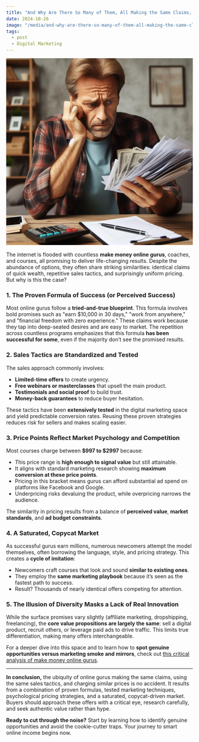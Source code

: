 ```yaml
---
title: "And Why Are There So Many of Them, All Making the Same Claims, All Using the Same Sales Tactics, and All Charging the Same Prices?"
date: 2024-10-26
image: "/media/and-why-are-there-so-many-of-them-all-making-the-same-claims-all-using-the-same-sales-tactics-and-all-charging-the-same-prices.jpg"
tags:
  - post
  - Digital Marketing
---
```


![And Why Are There So Many of Them, All Making the Same Claims, All Using the Same Sales Tactics, and All Charging the Same Prices?](/media/and-why-are-there-so-many-of-them-all-making-the-same-claims-all-using-the-same-sales-tactics-and-all-charging-the-same-prices.jpg)

The internet is flooded with countless **make money online gurus**, coaches, and courses, all promising to deliver life-changing results. Despite the abundance of options, they often share striking similarities: identical claims of quick wealth, repetitive sales tactics, and surprisingly uniform pricing. But why is this the case?

### 1. The Proven Formula of Success (or Perceived Success)

Most online gurus follow a **tried-and-true blueprint**. This formula involves bold promises such as "earn $10,000 in 30 days," "work from anywhere," and "financial freedom with zero experience." These claims work because they tap into deep-seated desires and are easy to market. The repetition across countless programs emphasizes that this formula **has been successful for some**, even if the majority don’t see the promised results.

### 2. Sales Tactics are Standardized and Tested

The sales approach commonly involves:

- **Limited-time offers** to create urgency.
- **Free webinars or masterclasses** that upsell the main product.
- **Testimonials and social proof** to build trust.
- **Money-back guarantees** to reduce buyer hesitation.

These tactics have been **extensively tested** in the digital marketing space and yield predictable conversion rates. Reusing these proven strategies reduces risk for sellers and makes scaling easier.

### 3. Price Points Reflect Market Psychology and Competition

Most courses charge between **$997 to $2997** because:

- This price range is **high enough to signal value** but still attainable.
- It aligns with standard marketing research showing **maximum conversion at these price points**.
- Pricing in this bracket means gurus can afford substantial ad spend on platforms like Facebook and Google.
- Underpricing risks devaluing the product, while overpricing narrows the audience.

The similarity in pricing results from a balance of **perceived value**, **market standards**, and **ad budget constraints**.

### 4. A Saturated, Copycat Market

As successful gurus earn millions, numerous newcomers attempt the model themselves, often borrowing the language, style, and pricing strategy. This creates a **cycle of imitation**:

- Newcomers craft courses that look and sound **similar to existing ones**.
- They employ the **same marketing playbook** because it’s seen as the fastest path to success.
- Result? Thousands of nearly identical offers competing for attention.

### 5. The Illusion of Diversity Masks a Lack of Real Innovation

While the surface promises vary slightly (affiliate marketing, dropshipping, freelancing), the **core value propositions are largely the same**: sell a digital product, recruit others, or leverage paid ads to drive traffic. This limits true differentiation, making many offers interchangeable.

For a deeper dive into this space and to learn how to **spot genuine opportunities versus marketing smoke and mirrors**, check out [this critical analysis of make money online gurus](https://supertotallyawesome.com/posts/make-money-online-gurus/).

---

**In conclusion,** the ubiquity of online gurus making the same claims, using the same sales tactics, and charging similar prices is no accident. It results from a combination of proven formulas, tested marketing techniques, psychological pricing strategies, and a saturated, copycat-driven market. Buyers should approach these offers with a critical eye, research carefully, and seek authentic value rather than hype.

**Ready to cut through the noise?** Start by learning how to identify genuine opportunities and avoid the cookie-cutter traps. Your journey to smart online income begins now.
